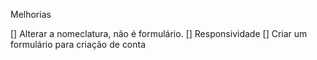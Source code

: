 Melhorias

[] Alterar a nomeclatura, não é formulário.
[] Responsividade
[] Criar um formulário para criação de conta
